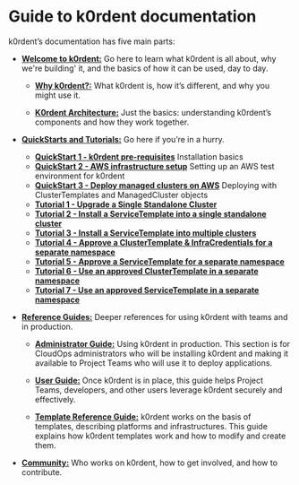 # Guide to k0rdent documentation

k0rdent’s documentation has five main parts:

* [**Welcome to k0rdent:**](index.md) Go here to learn what k0rdent is all about, why we're building' it, and the basics of how it can be used, day to day.

    * [**Why k0rdent?:**](why_k0rdent.md) What k0rdent is, how it’s different, and why you might use it.

    * [**K0rdent Architecture:**](k0rdent_architecture.md) Just the basics: understanding k0rdent’s components and how they work together.

* [**QuickStarts and Tutorials:**](guide_to_quickstarts_and_tutorials.md) Go here if you’re in a hurry.
     * [**QuickStart 1 - k0rdent pre-requisites**](quickstart_1_k0rdent_prerequisites.md) Installation basics
     * [**QuickStart 2 - AWS infrastructure setup**](quickstart_1_k0rdent_prerequisites.md) Setting up an AWS test environment for k0rdent
     * [**QuickStart 3 - Deploy managed clusters on AWS**](quickstart_1_k0rdent_prerequisites.md) Deploying with ClusterTemplates and ManagedCluster objects
     * [**Tutorial 1 - Upgrade a Single Standalone Cluster**](tutorial_1_upgrade_single_standalone_cluster.md)
     * [**Tutorial 2 - Install a ServiceTemplate into a single standalone cluster**](tutorial_2_install_service_template_into_single_standalone_cluster.md)
     * [**Tutorial 3 - Install a ServiceTemplate into multiple clusters**](tutorial_3_install_service_template_into_multiple_clusters.md)
     * [**Tutorial 4 - Approve a ClusterTemplate & InfraCredentials for a separate namespace**]()
     * [**Tutorial 5 - Approve a ServiceTemplate for a separate namespace**]()
     * [**Tutorial 6 - Use an approved ClusterTemplate in a separate namespace**]()
     * [**Tutorial 7 - Use an approved ServiceTemplate in a separate namespace**]()

* [**Reference Guides:**]() Deeper references for using k0rdent with teams and in production.

    * [**Administrator Guide:**]() Using k0rdent in production. This section is for CloudOps administrators who will be installing k0rdent and making it available to Project Teams who will use it to deploy applications.

    * [**User Guide:**]() Once k0rdent is in place, this guide helps Project Teams, developers, and other users leverage k0rdent securely and effectively.

    * [**Template Reference Guide:**]() k0rdent works on the basis of templates, describing platforms and infrastructures. This guide explains how k0rdent templates work and how to modify and create them.

* [**Community:**]() Who works on k0rdent, how to get involved, and how to contribute.
